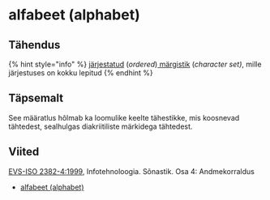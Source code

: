 # alfabeet \(alphabet\)

## Tähendus

{% hint style="info" %}
[järjestatud](jaerjestus-order.md) \(_ordered_\)[ märgistik](maergistik-character-set.md) \(_character set\)_, mille järjestuses on kokku lepitud
{% endhint %}

## Täpsemalt

See määratlus hõlmab ka loomulike keelte tähestikke, mis koosnevad tähtedest, sealhulgas diakriitiliste märkidega tähtedest.

## Viited

[EVS-ISO 2382-4:1999](https://www.evs.ee/et/evs-iso-2382-4-1999), Infotehnoloogia. Sõnastik. Osa 4: Andmekorraldus

* [alfabeet \(alphabet\)](http://www.eki.ee/dict/its/index.cgi?Q=D0867FE5-6C03-1014-88DC-FC5F0DBED45A&F=GUID&C01=1&C02=0&C10=1)

